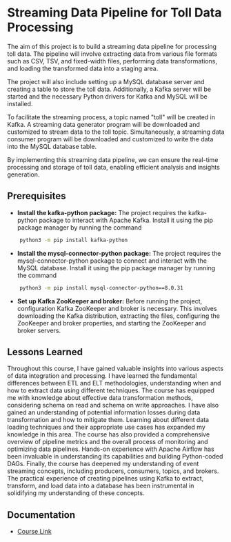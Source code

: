 
# Streaming Data Pipeline for Toll Data Processing

The aim of this project is to build a streaming data pipeline for processing toll data. The pipeline will involve extracting data from various file formats such as CSV, TSV, and fixed-width files, performing data transformations, and loading the transformed data into a staging area. 

The project will also include setting up a MySQL database server and creating a table to store the toll data. Additionally, a Kafka server will be started and the necessary Python drivers for Kafka and MySQL will be installed. 

To facilitate the streaming process, a topic named "toll" will be created in Kafka. A streaming data generator program will be downloaded and customized to stream data to the toll topic. Simultaneously, a streaming data consumer program will be downloaded and customized to write the data into the MySQL database table.

By implementing this streaming data pipeline, we can ensure the real-time processing and storage of toll data, enabling efficient analysis and insights generation.




## Prerequisites 

- **Install the kafka-python package:** The project requires the kafka-python package to interact with Apache Kafka. Install it using the pip package manager by running the command 
```bash
    python3 -m pip install kafka-python
```

- **Install the mysql-connector-python package:** The project requires the mysql-connector-python package to connect and interact with the MySQL database. Install it using the pip package manager by running the command 
```bash
    python3 -m pip install mysql-connector-python==8.0.31
```

- **Set up Kafka ZooKeeper and broker:** Before running the project, configuration Kafka ZooKeeper and broker is necessary. This involves downloading the Kafka distribution, extracting the files, configuring the ZooKeeper and broker properties, and starting the ZooKeeper and broker servers.
## Lessons Learned

Throughout this course, I have gained valuable insights into various aspects of data integration and processing. I have learned the fundamental differences between ETL and ELT methodologies, understanding when and how to extract data using different techniques. The course has equipped me with knowledge about effective data transformation methods, considering schema on read and schema on write approaches. I have also gained an understanding of potential information losses during data transformation and how to mitigate them. Learning about different data loading techniques and their appropriate use cases has expanded my knowledge in this area. The course has also provided a comprehensive overview of pipeline metrics and the overall process of monitoring and optimizing data pipelines. Hands-on experience with Apache Airflow has been invaluable in understanding its capabilities and building Python-coded DAGs. Finally, the course has deepened my understanding of event streaming concepts, including producers, consumers, topics, and brokers. The practical experience of creating pipelines using Kafka to extract, transform, and load data into a database has been instrumental in solidifying my understanding of these concepts.


## Documentation
- [Course Link](https://www.coursera.org/learn/etl-and-data-pipelines-shell-airflow-kafka/home/info)

